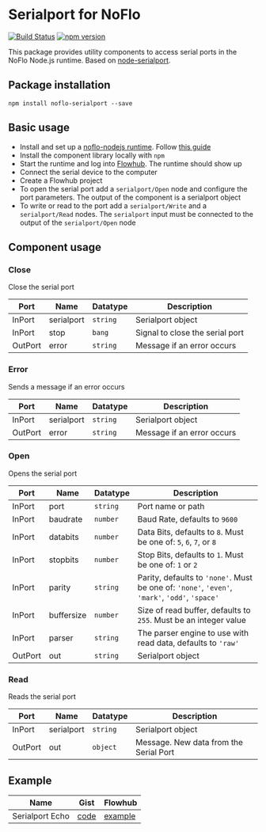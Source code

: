 # Serialport for NoFlo
[![Build Status](https://secure.travis-ci.org/razueroh/noflo-serialport.png?branch=master)](http://travis-ci.org/razueroh/noflo-serialport) [![npm version](https://badge.fury.io/js/noflo-serialport.svg)](https://badge.fury.io/js/noflo-serialport)

This package provides utility components to access serial ports in the NoFlo Node.js runtime. Based on [node-serialport](https://github.com/voodootikigod/node-serialport).

## Package installation

    npm install noflo-serialport --save

## Basic usage

- Install and set up a [noflo-nodejs runtime](https://github.com/noflo/noflo-nodejs#noflo-nodejs-runtime-environment). Follow [this guide](http://docs.flowhub.io/article/84-getting-started-node-js)
- Install the component library locally with `npm`
- Start the runtime and log into [Flowhub](http://app.flowhub.io). The runtime should show up
- Connect the serial device to the computer
- Create a Flowhub project
- To open the serial port add a `serialport/Open` node and configure the port parameters. The output of the component is a serialport object
- To write or read to the port add a `serialport/Write` and a `serialport/Read` nodes. The `serialport` input must be connected to the output of the `serialport/Open` node

## Component usage

### Close

Close the serial port

Port | Name | Datatype | Description
-----|------|----------|-------------
InPort | serialport | ```string``` | Serialport object
InPort | stop | ```bang``` | Signal to close the serial port
OutPort | error | ```string``` | Message if an error occurs

### Error

Sends a message if an error occurs

Port | Name | Datatype | Description
-----|------|----------|-------------
InPort | serialport | ```string``` | Serialport object
OutPort | error | ```string``` | Message if an error occurs

### Open

Opens the serial port

Port | Name | Datatype | Description
-----|------|----------|-------------
InPort | port | ```string``` | Port name or path
InPort | baudrate | ```number``` | Baud Rate, defaults to `9600`
InPort | databits | ```number``` | Data Bits, defaults to `8`. Must be one of: `5`, `6`, `7`, or `8`
InPort | stopbits | ```number``` | Stop Bits, defaults to `1`. Must be one of: `1` or `2`
InPort | parity | ```string``` | Parity, defaults to `'none'`. Must be one of: `'none'`, `'even'`, `'mark'`, `'odd'`, `'space'`
InPort | buffersize | ```number``` | Size of read buffer, defaults to `255`. Must be an integer value
InPort | parser | ```string``` | The parser engine to use with read data, defaults to `'raw'`
OutPort | out | ```string``` | Serialport object

### Read

Reads the serial port

Port | Name | Datatype | Description
-----|------|----------|-------------
InPort | serialport | ```string``` | Serialport object
OutPort | out | ```object``` | Message. New data from the Serial Port

## Example

Name | Gist | Flowhub
-----|------|--------
Serialport Echo | [code](https://gist.github.com/razueroh/0b0f5fbd8485c69391fb) | [example](https://app.flowhub.io/#example/0b0f5fbd8485c69391fb)
